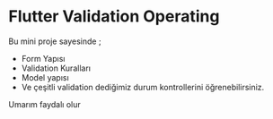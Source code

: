 # Flutter Validation Operating

Bu mini proje sayesinde ;
* Form Yapısı
* Validation Kuralları
* Model yapısı
* Ve çeşitli validation dediğimiz durum kontrollerini öğrenebilirsiniz.

Umarım faydalı olur
